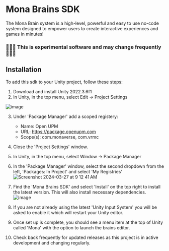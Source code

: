 # Mona Brains SDK

The Mona Brain system is a high-level, powerful and easy to use no-code system designed to empower users to create interactive experiences and games in minutes!

### 🛑🛑🛑  This is experimental software and may change frequently  🛑🛑🛑

## Installation

To add this sdk to your Unity project, follow these steps:

1. Download and install Unity 2022.3.6f1
2. In Unity, in the top menu, select Edit -> Project Settings

![image](https://github.com/monaverse/MonaBrainsSDK/assets/541988/b4623049-0fbb-4404-9ffc-34bdbd59a224)

3. Under 'Package Manager' add a scoped registery:
     - Name: Open UPM
     - URL: https://package.openupm.com
     - Scope(s): com.monaverse, com.vrmc
  
4. Close the 'Project Settings' window.
5. In Unity, in the top menu, select Window -> Package Manager

6. In the 'Package Manager' window, select the second dropdown from the left, 'Packages: In Project' and select 'My Registries' 
![Screenshot 2024-03-27 at 9 12 41 AM](https://github.com/monaverse/MonaBrainsSDK/assets/541988/a3aba46e-7713-40ca-9e83-566a91b059ee)

7. Find the 'Mona Brains SDK' and select 'Install' on the top right to install the latest version. This will also install necessary dependencies.
![image](https://github.com/monaverse/MonaBrainsSDK/assets/541988/276bf023-faea-4e35-a0fc-f495d95929c7)

8. If you are not already using the latest 'Unity Input System' you will be asked to enable it which will restart your Unity editor.

9. Once set up is complete, you should see a menu item at the top of Unity called 'Mona' with the option to launch the brains editor.

10. Check back frequently for updated releases as this project is in active development and changing regularly.

